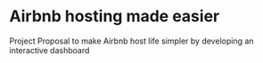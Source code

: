 # Airbnb hosting made easier
 Project Proposal to make Airbnb host life simpler by developing an interactive dashboard
